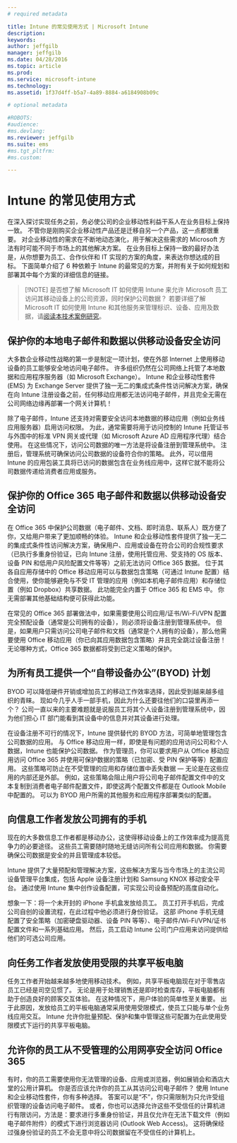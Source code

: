 ```yaml
---
# required metadata

title: Intune 的常见使用方式 | Microsoft Intune
description:
keywords:
author: jeffgilb
manager: jeffgilb
ms.date: 04/28/2016
ms.topic: article
ms.prod:
ms.service: microsoft-intune
ms.technology:
ms.assetid: 1f37d4ff-b5a7-4a89-8884-a6184908b09c

# optional metadata

#ROBOTS:
#audience:
#ms.devlang:
ms.reviewer: jeffgilb
ms.suite: ems
#ms.tgt_pltfrm:
#ms.custom:

---
```


# Intune 的常见使用方式

在深入探讨实现任务之前，务必使公司的企业移动性利益干系人在业务目标上保持一致。  不管你是刚购买企业移动性产品还是迁移自另一个产品，这一点都很重要。  对企业移动性的需求在不断地动态演化，用于解决这些需求的 Microsoft 方法有时可能不同于市场上的其他解决方案。  在业务目标上保持一致的最好办法是，从你想要为员工、合作伙伴和 IT 实现的方案的角度，来表达你想达成的目标。  下面简单介绍了 6 种依赖于 Intune 的最常见的方案，并附有关于如何规划和部署其中每个方案的详细信息的链接。

>[!NOTE] 是否想了解 Microsoft IT 如何使用 Intune 来允许 Microsoft 员工访问其移动设备上的公司资源，同时保护公司数据？ 若要详细了解 Microsoft IT 如何使用 Intune 和其他服务来管理标识、设备、应用及数据，请[阅读本技术案例研究](https://www.microsoft.com/itshowcase/Article/Content/588)。  

## 保护你的本地电子邮件和数据以供移动设备安全访问
大多数企业移动性战略的第一步是制定一项计划，使在外部 Internet 上使用移动设备的员工能够安全地访问电子邮件。 许多组织仍然在公司网络上托管了本地数据和应用程序服务器（如 Microsoft Exchange）。 Intune 和企业移动性套件 (EMS) 为 Exchange Server 提供了独一无二的集成式条件性访问解决方案，确保在向 Intune 注册设备之前，任何移动应用都无法访问电子邮件，并且完全无需在公司网络边缘再部署一个网关计算机！

除了电子邮件，Intune 还支持对需要安全访问本地数据的移动应用（例如业务线应用服务器）启用访问权限。  为此，通常需要将用于访问控制的 Intune 托管证书与外围中的标准 VPN 网关或代理（如 Microsoft Azure AD 应用程序代理）结合使用。  在这些情况下，访问公司数据的唯一方法是将设备注册到管理系统中。  注册后，管理系统可确保访问公司数据的设备符合你的策略。  此外，可以借用 Intune 的应用包装工具将已访问的数据包含在业务线应用中，这样它就不能将公司数据传递给消费者应用或服务。

<!-- Learn more about how to plan and deploy Intune to help secure on-premises email and data. -->

## 保护你的 Office 365 电子邮件和数据以供移动设备安全访问
在 Office 365 中保护公司数据（电子邮件、文档、即时消息、联系人）既方便了你，又给用户带来了更加顺畅的体验。 Intune 和企业移动性套件提供了独一无二的集成式条件性访问解决方案，确保用户、应用或设备在符合公司的合规性要求（已执行多重身份验证，已向 Intune 注册，使用托管应用、受支持的 OS 版本、设备 PIN 和低用户风险配置文件等等）之前无法访问 Office 365 数据。 位于其各自应用存储中的 Office 移动应用可以与数据包含策略（可通过 Intune 配置）结合使用，使你能够避免与不受 IT 管理的应用（例如本机电子邮件应用）和存储位置（例如 Dropbox）共享数据。  此功能完全内置于 Office 365 和 EMS 中。  你无需部署其他基础结构便可获得此功能。

在常见的 Office 365 部署做法中，如果需要使用公司应用/证书/Wi-Fi/VPN 配置完全预配设备（通常是公司拥有的设备），则必须将设备注册到管理系统中。  但是，如果用户只需访问公司电子邮件和文档（通常是个人拥有的设备），那么他需要使用 Office 移动应用（你已向其应用数据包含策略）并且完全跳过设备注册！  无论哪种方式，Office 365 数据都将受到已定义策略的保护。

<!-- Learn more about how to plan and deploy Intune to help secure Office 365 email and data. -->

## 为所有员工提供一个“自带设备办公”(BYOD) 计划
BYOD 可以降低硬件开销或增加员工的移动工作效率选择，因此受到越来越多组织的青睐。 现如今几乎人手一部手机，因此为什么还要往他们的口袋里再添一个？ 公司一直以来的主要难题就是说服员工将其个人设备注册到管理系统中，因为他们担心 IT 部门能看到其设备中的信息并对其设备进行处理。  

在设备注册不可行的情况下，Intune 提供替代的 BYOD 方法，可简单地管理包含公司数据的应用。  与 Office 移动应用一样，即使是有问题的应用访问公司和个人数据，Intune 也能保护公司数据。  作为管理员，你可以要求用户从 Office 移动应用访问 Office 365 并使用可保护数据的策略（已加密、受 PIN 保护等等）配置应用。  这些策略可防止在不受管理的应用和存储位置中丢失数据 — 无论是在这些应用的内部还是外部。  例如，这些策略会阻止用户将公司电子邮件配置文件中的文本复制到消费者电子邮件配置文件，即使这两个配置文件都是在 Outlook Mobile 中配置的。  可以为 BYOD 用户所需的其他服务和应用程序部署类似的配置。

<!-- Learn more about how to plan and deploy Intune to support BYOD.-->

## 向信息工作者发放公司拥有的手机
现在的大多数信息工作者都是移动办公，这使得移动设备上的工作效率成为提高竞争力的必要途径。  这些员工需要随时随地无缝访问所有公司应用和数据。  你需要确保公司数据是安全的并且管理成本较低。  

Intune 提供了大量预配和管理解决方案，这些解决方案与当今市场上的主流公司设备管理平台集成，包括 Apple 设备注册计划和 Samsung KNOX 移动安全平台。  通过使用 Intune 集中创作设备配置，可实现公司设备预配的高度自动化。  

想象一下：将一个未开封的 iPhone 手机盒发放给员工。 员工打开手机后，完成公司自创的设置流程，在此过程中他必须进行身份验证。 这部 iPhone 手机无缝配置了安全策略（加密硬盘驱动器、设备 PIN 等等）、电子邮件/Wi-Fi/VPN/证书配置文件和一系列基础应用。 然后，员工启动 Intune 公司门户应用来访问提供给他们的可选公司应用。

<!-- Learn more about how to plan and deploy Intune to support corporate owned devices. -->

## 向任务工作者发放使用受限的共享平板电脑
任务工作者开始越来越多地使用移动技术。  例如，共享平板电脑现在对于零售店员工已经是司空见惯了。  无论是用于处理销售还是即时检查库存，平板电脑都有助于创造良好的顾客交互体验。  在这种情况下，用户体验的简单性至关重要。  出于此原因，发放给员工的平板电脑通常采用使用受限模式，使员工只能与单个业务线应用交互。  Intune 允许你批量预配、保护和集中管理这些可配置为在此使用受限模式下运行的共享平板电脑。

<!-- Learn more about how to plan and deploy Intune to support shared tablets. -->

## 允许你的员工从不受管理的公用网亭安全访问 Office 365
有时，你的员工需要使用你无法管理的设备、应用或浏览器，例如展销会和酒店大堂的公用计算机。  你是否应该允许你的员工从其访问公司电子邮件？  使用 Intune 和企业移动性套件，你有多种选择。  答案可以是“不”，你只需限制为只允许受组织管理的设备访问电子邮件。  或者，你也可以选择允许这些不受信任的计算机进行有限访问，方法是：要求进行多重身份验证，并且仅允许在无法下载文件（例如电子邮件附件）的模式下进行浏览器访问 (Outlook Web Access)。  这将确保经过强身份验证的员工不会无意中将公司数据留在不受信任的计算机上。

<!-- Learn more about how to plan and deploy Intune to support kiosks. -->


<!--HONumber=May16_HO1-->


